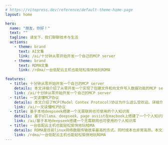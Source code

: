 ```yaml
---
# https://vitepress.dev/reference/default-theme-home-page
layout: home

hero:
  name: "朋友，你好！"
  text: ""
  tagline: 请坐下，我们聊聊技术与生活
  actions:
    - theme: brand
      text: AI文集
      link: /ai/十分钟从零开始开发一个自己的MCP server
    - theme: brand
      text: RDMA文集
      link: /rdma/一台低配云主机也能轻松愉快地玩RDMA

features:
  - title: 十分钟从零开始开发一个自己的MCP server
    details: 本文详细介绍了从零开发一个实现了创建文件和向文件写入数据功能的MCP server，并详细介绍了如何在Claude Desktop中通过Claude大模型使用这个MCP server。
    link: /ai/十分钟从零开始开发一个自己的MCP server
  - title: 一文读懂MCP协议
    details: 本文介绍了MCP(Model Contex Protocol)协议为什么这么受欢迎。详细介绍了MCP的架构，LLM应用程序、LLM、MCP Client、MCP Server间相互通信的过程和消息格式
    link: /ai/一文读懂MCP协议
  - title: 基于本地deepseek搭建一个无需联网也可使用的个人知识库
    details: 基于ollama、deepseek、page assist在macbook上搭建了一个个人知识库应用，详细介绍了大模型应用的基本搭建和应用过程
    link: /ai/基于本地deepseek搭建一个无需联网也可使用的个人知识库
  - title: 一台低配云主机也能轻松愉快地玩RDMA
    details: RDMA是目前linux网络数据传输效率最高的方式，同时成本也非常高昂。本文通过结合使用veth 和 SoftRoCE 技术，使我们能够在无RDMA网卡的普通服务器上方便地学习、开发和测试RDMA。
    link: /rdma/一台低配云主机也能轻松愉快地玩RDMA
---
```


